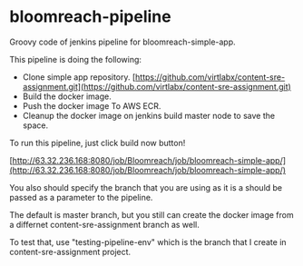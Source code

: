 # bloomreach-pipeline

Groovy code of jenkins pipeline for bloomreach-simple-app.

This pipeline is doing the following:

- Clone simple app repository. [https://github.com/virtlabx/content-sre-assignment.git](https://github.com/virtlabx/content-sre-assignment.git)
- Build the docker image.
- Push the docker image To AWS ECR.
- Cleanup the docker image on jenkins build master node to save the space.

To run this pipeline, just click build now button! 

[http://63.32.236.168:8080/job/Bloomreach/job/bloomreach-simple-app/](http://63.32.236.168:8080/job/Bloomreach/job/bloomreach-simple-app/)

You also should specify the branch that you are using as it is a should be passed as a parameter to the pipeline.

The default is master branch, but you still can create the docker image from a differnet content-sre-assignment branch as well.

To test that, use "testing-pipeline-env" which is the branch that I create in content-sre-assignment project.
